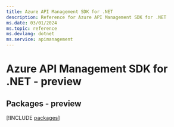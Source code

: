 ```yaml
---
title: Azure API Management SDK for .NET
description: Reference for Azure API Management SDK for .NET
ms.date: 03/01/2024
ms.topic: reference
ms.devlang: dotnet
ms.service: apimanagement
---
```

# Azure API Management SDK for .NET - preview
## Packages - preview
[!INCLUDE [packages](api-management-index.md)]